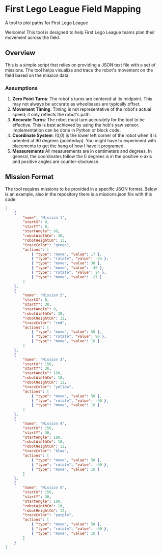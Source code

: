 # First Lego League Field Mapping

A tool to plot paths for First Lego League

Welcome! This tool is designed to help First Lego League teams plan their movement across the field.

## Overview

This is a simple script that relies on providing a JSON text file with a set of missions. The tool helps visualize and trace the robot's movement on the field based on the mission data.

### Assumptions
1. **Zero Point Turns**: The robot's turns are centered at its midpoint. This may not always be accurate as wheelbases are typically offset.
2. **Movement Timing**: Timing is not representative of the robot's actual speed; it only reflects the robot's path.
3. **Accurate Turns**: The robot must turn accurately for the tool to be effective. This is best achieved by using the hub's yaw sensor. Implementation can be done in Python or block code.
4. **Coordinate System**: (0,0) is the lower left corner of the robot when it is oriented at 90 degrees (pointedup). You might have to experiment with placements to get the hang of how I have it programed.
5. **Measurements** All measurements are in centimeters and degrees. In general, the coordinates follow the 0 degrees is in the positive x-axis and positive angles are counter-clockwise.

## Mission Format

The tool requires missions to be provided in a specific JSON format. Below is an example, also in the repository there is a missions.json file with this code:

```json
[
    {
        "name": "Mission 1",
        "startX": 0,
        "startY": 0,
        "startAngle": 90,
        "robotWidthCm": 30,
        "robotHeightCm": 13,
        "traceColor": "green",
        "actions": [
            { "type": "move", "value": 17 },
            { "type": "rotate", "value": -24 },
            { "type": "move", "value": 30 },
            { "type": "move", "value": -30 },
            { "type": "rotate", "value": 24 },
            { "type": "move", "value": -17 }
        ]
    },
    {
        "name": "Mission 2",
        "startX": 0,
        "startY": 30,
        "startAngle": 0,
        "robotWidthCm": 30,
        "robotHeightCm": 12,
        "traceColor": "red",
        "actions": [
            { "type": "move", "value": 50 },
            { "type": "rotate", "value": 90 },
            { "type": "move", "value": 10 }
        ]
    },
    {
        "name": "Mission 3",
        "startX": 150,
        "startY": 30,
        "startAngle": 180,
        "robotWidthCm": 10,
        "robotHeightCm": 12,
        "traceColor": "yellow",
        "actions": [
            { "type": "move", "value": 50 },
            { "type": "rotate", "value": -90 },
            { "type": "move", "value": 10 }
        ]
    },
    {
        "name": "Mission 4",
        "startX": 150,
        "startY": 30,
        "startAngle": 180,
        "robotWidthCm": 10,
        "robotHeightCm": 12,
        "traceColor": "blue",
        "actions": [
            { "type": "move", "value": 50 },
            { "type": "rotate", "value": -90 },
            { "type": "move", "value": 10 }
        ]
    },
    {
        "name": "Mission 5",
        "startX": 150,
        "startY": 30,
        "startAngle": 180,
        "robotWidthCm": 10,
        "robotHeightCm": 12,
        "traceColor": "purple",
        "actions": [
            { "type": "move", "value": 50 },
            { "type": "rotate", "value": -90 },
            { "type": "move", "value": 10 }
        ]
    }
]
```
